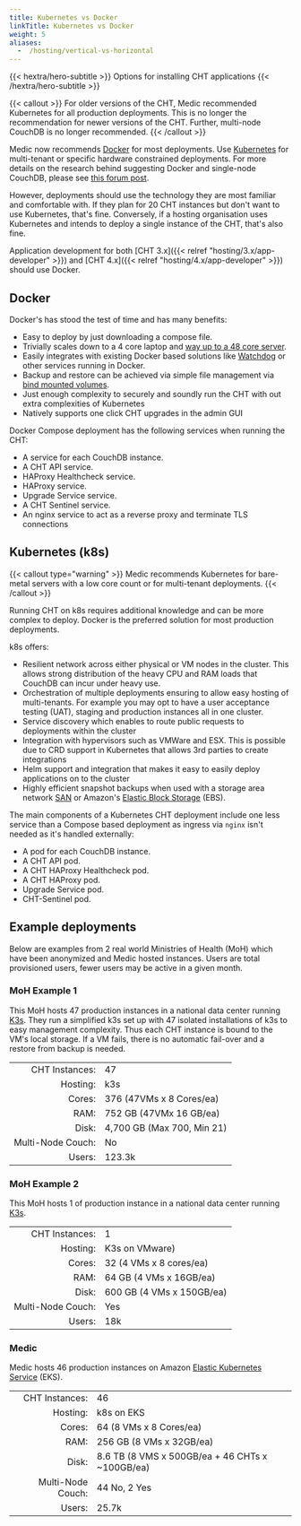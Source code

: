 ```yaml
---
title: Kubernetes vs Docker
linkTitle: Kubernetes vs Docker
weight: 5
aliases:
  -  /hosting/vertical-vs-horizontal
---
```


{{< hextra/hero-subtitle >}}
  Options for installing CHT applications
{{< /hextra/hero-subtitle >}}

{{< callout >}}
For older versions of the CHT, Medic recommended Kubernetes for all production deployments. This is no longer the recommendation for newer versions of the CHT. Further, multi-node CouchDB is no longer recommended.
{{< /callout >}}

Medic now recommends [Docker](/hosting/4.x/docker/) for most deployments. Use [Kubernetes](/hosting/4.x/kubernetes/) for multi-tenant or specific hardware constrained deployments. For more details on the research behind suggesting Docker and single-node CouchDB, please see [this forum post](https://forum.communityhealthtoolkit.org/t/investigate-adding-more-shards-as-a-potential-avenue-for-improved-performance/4831?u=mrjones).

However, deployments should use the technology they are most familiar and comfortable with. If they plan for 20 CHT instances but don't want to use Kubernetes, that's fine. Conversely, if a hosting organisation uses Kubernetes and intends to deploy a single instance of the CHT, that's also fine.

Application development for both [CHT 3.x]({{< relref "hosting/3.x/app-developer" >}}) and [CHT 4.x]({{< relref "hosting/4.x/app-developer" >}}) should use Docker.

## Docker 

Docker's has stood the test of time and has many benefits:

* Easy to deploy by just downloading a compose file.
* Trivially scales down to a 4 core laptop and [way up to a 48 core server](https://forum.communityhealthtoolkit.org/t/investigate-adding-more-shards-as-a-potential-avenue-for-improved-performance/4831). 
* Easily integrates with existing Docker based solutions like [Watchdog](/hosting/monitoring/) or other services running in Docker.
* Backup and restore can be achieved via simple file management via [bind mounted volumes](https://docs.docker.com/engine/storage/bind-mounts/).
* Just enough complexity to securely and soundly run the CHT with out extra complexities of Kubernetes 
* Natively supports one click CHT upgrades in the admin GUI

Docker Compose deployment has the following services when running the CHT:

* A service for each CouchDB instance.
* A CHT API service.
* HAProxy Healthcheck service.
* HAProxy service.
* Upgrade Service service.
* A CHT Sentinel service.
* An nginx service to act as a reverse proxy and terminate TLS connections


## Kubernetes (k8s)

{{< callout type="warning" >}}
Medic recommends Kubernetes for bare-metal servers with a low core count or for multi-tenant deployments.
{{< /callout >}}

Running CHT on k8s requires additional knowledge and can be more complex to deploy. Docker is the preferred solution for most production deployments.

k8s offers:

* Resilient network across either physical or VM nodes in the cluster. This allows strong distribution of the heavy CPU and RAM loads that CouchDB can incur under heavy use.
* Orchestration of multiple deployments ensuring to allow easy hosting of multi-tenants. For example you may opt to have a user acceptance testing (UAT), staging and production instances all in one cluster.
* Service discovery which  enables to route public requests to deployments within the cluster
* Integration with hypervisors such as VMWare and ESX. This is possible due to CRD support in Kubernetes that allows 3rd parties to create integrations
* Helm support and integration that makes it easy to easily deploy applications on to the cluster
* Highly efficient snapshot backups when used with a storage area network [SAN](https://en.wikipedia.org/wiki/Storage_area_network) or Amazon's [Elastic Block Storage](https://aws.amazon.com/ebs/) (EBS).

The main components of a Kubernetes CHT deployment include one less service than a Compose based deployment as ingress via `nginx` isn't needed as it's handled externally:

* A pod for each CouchDB instance.
* A CHT API pod.
* A CHT HAProxy Healthcheck pod.
* A CHT HAProxy pod.
* Upgrade Service pod.
* CHT-Sentinel pod.

## Example deployments

Below are examples from 2 real world Ministries of Health (MoH) which have been anonymized and Medic hosted instances.  Users are total provisioned users, fewer users may be active in a given month.

### MoH Example 1

This MoH hosts 47 production instances in a national data center running [K3s](https://k3s.io/). They run a simplified k3s set up with 47 isolated installations of k3s to easy management complexity.  Thus each CHT instance is bound to the VM's local storage.  If a VM fails, there is no automatic fail-over and a restore from backup is needed.

|                   |                             |
|------------------:|:----------------------------|
|    CHT Instances: | 47                          |
|          Hosting: | k3s                         |
|            Cores: | 376 (47VMs x 8 Cores/ea)    |
|              RAM: | 752 GB (47VMx 16 GB/ea)     |
|             Disk: | 4,700 GB  (Max 700, Min 21) |
| Multi-Node Couch: | No                          |
|            Users: | 123.3k                      |



### MoH Example 2

This MoH hosts 1 of production instance in a national data center running [K3s](https://k3s.io/).

|                   |                           |
|------------------:|:--------------------------|
|    CHT Instances: | 1                         |
|          Hosting: | K3s on VMware)            |
|            Cores: | 32 (4 VMs x 8 cores/ea)   |
|              RAM: | 64 GB (4 VMs x 16GB/ea)   |
|             Disk: | 600 GB (4 VMs x 150GB/ea) |
| Multi-Node Couch: | Yes                       |
|            Users: | 18k                       |


### Medic

Medic hosts 46 production instances on Amazon [Elastic Kubernetes Service](https://docs.aws.amazon.com/eks/latest/userguide/what-is-eks.html) (EKS).

|                   |                                                 |
|------------------:|:------------------------------------------------|
|    CHT Instances: | 46                                              |
|          Hosting: | k8s on EKS                                      |
|            Cores: | 64 (8 VMs x 8 Cores/ea)                         |
|              RAM: | 256 GB (8 VMs x 32GB/ea)                        |
|             Disk: | 8.6 TB (8 VMS x 500GB/ea + 46 CHTs x ~100GB/ea) |
| Multi-Node Couch: | 44 No, 2 Yes                                    |
|            Users: | 25.7k                                           |

